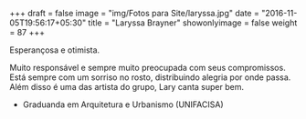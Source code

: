 +++
draft = false
image = "img/Fotos para Site/laryssa.jpg"
date = "2016-11-05T19:56:17+05:30"
title = "Laryssa Brayner"
showonlyimage = false
weight = 87
+++

Esperançosa e otimista.
<!--more-->

Muito responsável e sempre muito preocupada com seus compromissos. Está sempre com um sorriso no rosto, distribuindo alegria por onde passa. Além disso é uma das artista do grupo, Lary canta super bem.

* Graduanda em Arquitetura e Urbanismo (UNIFACISA)
